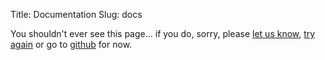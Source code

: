Title: Documentation
Slug: docs

You shouldn't ever see this page... if you do, sorry, please 
[let us know](/contact/), 
[try again](http://leaflabs.com/docs/) or go to 
[github](https://github.com/leaflabs/leaflabs-docs) for now.
